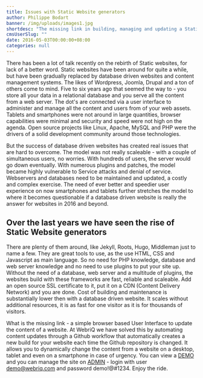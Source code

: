 ```yaml
---
title: Issues with Static Website generators
author: Philippe Bodart
banner: /img/uploads/images1.jpg
shortdesc: "The missing link in building, managing and updating a Static website using the JAM Stack"
cmsUserSlug: ""
date: 2016-05-03T00:00:00+08:00
categories: null
---
```


There has been a lot of talk recently on the rebirth of Static websites, for lack of a better word. Static websites have been around for quite a while, but have been gradually replaced by database driven websites and content management systems. The likes of Wordpress, Joomla, Drupal and a ton of others come to mind. Five to six years ago that seemed the way to - you store all your data in a relational database and you serve all the content from a web server. The dot's are connected via a user interface to administer and manage all the content and users from of your web assets. 
Tablets and smartphones were not around in large quantities, browser capabilities were minimal and security and speed were not high on the agenda. Open source projects like Linux, Apache, MySQL and PHP were the drivers of a solid development community around those technologies. 

But the success of database driven websites has created real issues that are hard to overcome. The model was not really scaleable - with a couple of simultaneous users, no worries. With hundreds of users, the server would go down eventually. 
With numerous plugins and patches, the model became highly vulnerable to Service attacks and denial of service.
Webservers and databases need to be maintained and updated, a costly and complex exercise.
The need of ever better and speedier user experience on now smartphones and tablets further stretches the model to where it becomes questionable if a database driven website is really the answer for websites in 2016 and beyond.

## Over the last years we have seen the rise of Static Website generators 
There are plenty of them around, like Jekyll, Roots, Hugo, Middleman just to name a few. They are great tools to use, as the use HTML, CSS and Javascript as main language. So no need for PHP knowledge, database and web server knowledge and no need to use plugins to put your site up. Without the need of a database, web server and a multitude of plugins, the websites build with these frameworks are fast, reliable and scaleable. Add an open source SSL certificate to it, put it on a CDN (Content Delivery Network) and you are done. Cost of building and maintenance is substantially lower then with a database driven website. It scales without additional resources, it is as fast for one visitor as it is for thousands of visitors. 

What is the missing link - a simple browser based User Interface to update the content of a website. At WebriQ we have solved this by automating content updates through a Github workflow that automatically creates a new build for your website each time the Github repository is changed. It allows you to dynamically change the content from a website on a desktop, tablet and even on a smartphone in case of urgency. 
You can view a [DEMO](http://demo.webriq.com) and you can manage the site on [ADMIN](http://demo.webriq.com/admin) - login with user demo@webriq.com and password demo!@#1234. Enjoy the ride.